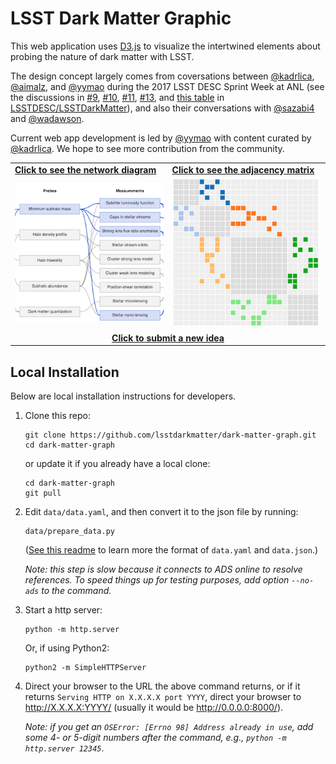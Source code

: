# LSST Dark Matter Graphic

This web application uses [D3.js](https://d3js.org/) to visualize the intertwined elements about probing the nature of dark matter with LSST.

The design concept largely comes from coversations between 
[@kadrlica](https://github.com/kadrlica), 
[@aimalz](https://github.com/aimalz), and 
[@yymao](https://yymao.github.io/) 
during the 2017 LSST DESC Sprint Week at ANL (see the discussions in
[#9](https://github.com/LSSTDESC/LSSTDarkMatter/issues/9),
[#10](https://github.com/LSSTDESC/LSSTDarkMatter/issues/10),
[#11](https://github.com/LSSTDESC/LSSTDarkMatter/issues/11),
[#13](https://github.com/LSSTDESC/LSSTDarkMatter/issues/13), and
[this table](https://github.com/LSSTDESC/LSSTDarkMatter/blob/master/table.md) in
[LSSTDESC/LSSTDarkMatter](https://github.com/LSSTDESC/LSSTDarkMatter)), 
and also their conversations with
[@sazabi4](https://github.com/sazabi4) and 
[@wadawson](https://github.com/wadawson). 

Current web app development is led by [@yymao](https://yymao.github.io/) 
with content curated by [@kadrlica](https://github.com/kadrlica). 
We hope to see more contribution from the community. 

<table>
  <tr>
    <td><b><a href=https://lsstdarkmatter.github.io/dark-matter-graph/network.html>Click to see the network diagram</a></b></td>
    <td><b><a href=https://lsstdarkmatter.github.io/dark-matter-graph/matrix.html>Click to see the adjacency matrix</a></b></td>
  </tr>
  <tr/>
  <tr>
    <td><a href="https://lsstdarkmatter.github.io/dark-matter-graph/network.html"><img src="static/thumbnail_network.png" width="250"/></a></td>
    <td><a href="https://lsstdarkmatter.github.io/dark-matter-graph/matrix.html"><img src="static/thumbnail_matrix.png" width="250"/></a></td>
  </tr>
  <tr/>
  <tr>
    <td colspan="2" align="center"><b><a href=https://docs.google.com/forms/d/e/1FAIpQLSfkUCE7o8cqQQV9PFki484sSqRzelTDEk1SXtwb7I2d4gxxTw/viewform>Click to submit a new idea</a></b></td>
  </tr>
</table>

## Local Installation

Below are local installation instructions for developers.

1. Clone this repo:
   ```
   git clone https://github.com/lsstdarkmatter/dark-matter-graph.git
   cd dark-matter-graph
   ```
   or update it if you already have a local clone:
   ```
   cd dark-matter-graph
   git pull
   ```

2. Edit `data/data.yaml`, and then convert it to the json file by running:
   ```
   data/prepare_data.py
   ```
   ([See this readme](data/README.md) to learn more the format of `data.yaml` and `data.json`.)

   _Note: this step is slow because it connects to ADS online to resolve references.
   To speed things up for testing purposes, add option `--no-ads` to the command._

3. Start a http server:
   ```
   python -m http.server
   ```
   Or, if using Python2:
   ```
   python2 -m SimpleHTTPServer
   ```

4. Direct your browser to the URL the above command returns, or if it returns `Serving HTTP on X.X.X.X port YYYY`,
   direct your browser to http://X.X.X.X:YYYY/ (usually it would be http://0.0.0.0:8000/).

   _Note: if you get an `OSError: [Errno 98] Address already in use`, add some 4- or 5-digit numbers after the command, e.g., `python -m http.server 12345`_.

